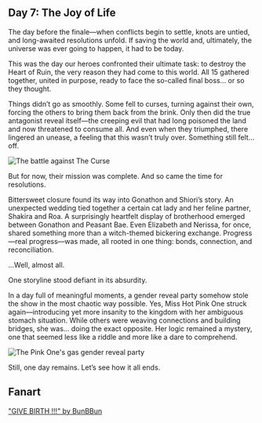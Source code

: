## Day 7: The Joy of Life

The day before the finale—when conflicts begin to settle, knots are untied, and long-awaited resolutions unfold. If saving the world and, ultimately, the universe was ever going to happen, it had to be today.

This was the day our heroes confronted their ultimate task: to destroy the Heart of Ruin, the very reason they had come to this world. All 15 gathered together, united in purpose, ready to face the so-called final boss... or so they thought.

Things didn’t go as smoothly. Some fell to curses, turning against their own, forcing the others to bring them back from the brink. Only then did the true antagonist reveal itself—the creeping evil that had long poisoned the land and now threatened to consume all. And even when they triumphed, there lingered an unease, a feeling that this wasn’t truly over. Something still felt... off.

![The battle against The Curse](/images-opt/curse-opt.webp)

But for now, their mission was complete. And so came the time for resolutions.

Bittersweet closure found its way into Gonathon and Shiori’s story. An unexpected wedding tied together a certain cat lady and her feline partner, Shakira and Roa. A surprisingly heartfelt display of brotherhood emerged between Gonathon and Peasant Bae. Even Elizabeth and Nerissa, for once, shared something more than a witch-themed bickering exchange. Progress—real progress—was made, all rooted in one thing: bonds, connection, and reconciliation.

...Well, almost all.

One storyline stood defiant in its absurdity.

In a day full of meaningful moments, a gender reveal party somehow stole the show in the most chaotic way possible. Yes, Miss Hot Pink One struck again—introducing yet more insanity to the kingdom with her ambiguous stomach situation. While others were weaving connections and building bridges, she was... doing the exact opposite. Her logic remained a mystery, one that seemed less like a riddle and more like a dare to comprehend.

![The Pink One's ~~gas~~ gender reveal party](/images-opt/gender-opt.webp)

Still, one day remains. Let’s see how it all ends.

## Fanart

["GIVE BIRTH !!!" by BunBBun](https://x.com/BunBBun1/status/1921443281776381979)
